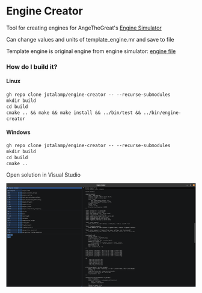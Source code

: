# Engine Creator

Tool for creating engines for AngeTheGreat's [Engine Simulator](https://github.com/ange-yaghi/engine-sim)

Can change values and units of template_engine.mr and save to file

Template engine is original engine from engine simulator: [engine file](https://github.com/ange-yaghi/engine-sim/blob/master/assets/engines/audi/i5.mr)

### How do I build it?

#### Linux
```
gh repo clone jotalamp/engine-creator -- --recurse-submodules 
mkdir build
cd build
cmake .. && make && make install && ../bin/test && ../bin/engine-creator
```

#### Windows
```
gh repo clone jotalamp/engine-creator -- --recurse-submodules 
mkdir build
cd build
cmake ..
```
Open solution in Visual Studio

![Screenshot of EngineCreator app running](images/engine-creator-01.png)